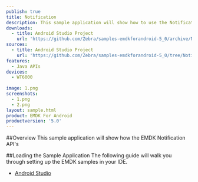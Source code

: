 ```yaml
---
publish: true
title: Notification
description: This sample application will show how to use the Notification APIs
downloads:
  - title: Android Studio Project
    url: 'https://github.com/Zebra/samples-emdkforandroid-5_0/archive/NotificationSample1.zip'
sources:
  - title: Android Studio Project
    url: 'https://github.com/Zebra/samples-emdkforandroid-5_0/tree/NotificationSample1'
features:
  - Java APIs
devices:
  - WT6000
  
image: 1.png
screenshots:
  - 1.png
  - 2.png
layout: sample.html
product: EMDK For Android
productversion: '5.0'
---
```


##Overview
This sample application will show how the EMDK Notification API's

##Loading the Sample Application
The following guide will walk you through setting up the EMDK samples in your IDE.

* [Android Studio](/emdk-for-android/5-0/guide/emdksamples_androidstudio)






















